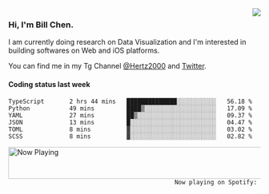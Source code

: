 <img  align="right" src="https://github-readme-stats.vercel.app/api?username=BillChen2k&show_icons=false&count_private=true&hide_title=true">

### Hi, I'm Bill Chen.

I am currently doing research on Data Visualization and I'm interested in building softwares on Web and iOS platforms.

You can find me in my Tg Channel [@Hertz2000](https://t.me/Hertz2000) and [Twitter](https://twitter.com/billchen2k).

#### Coding status last week

<!--START_SECTION:waka-->

```text
TypeScript       2 hrs 44 mins   ██████████████░░░░░░░░░░░   56.18 %
Python           49 mins         ████▒░░░░░░░░░░░░░░░░░░░░   17.09 %
YAML             27 mins         ██▒░░░░░░░░░░░░░░░░░░░░░░   09.37 %
JSON             13 mins         █░░░░░░░░░░░░░░░░░░░░░░░░   04.47 %
TOML             8 mins          ▓░░░░░░░░░░░░░░░░░░░░░░░░   03.02 %
SCSS             8 mins          ▓░░░░░░░░░░░░░░░░░░░░░░░░   02.82 %
```

<!--END_SECTION:waka-->


<div>
<a href="https://spotify-now-playing.billchen2k.vercel.app/now-playing?open">
   <img align="right" src="https://spotify-now-playing.billchen2k.vercel.app/now-playing" width="540" height="64" alt="Now Playing">
</a>
</div>

<div>
<p align="right"><code>Now playing on Spotify: </code></p>
</div>

<!--
**BillChen2K/BillChen2K** is a ✨ _special_ ✨ repository because its `README.md` (this file) appears on your GitHub profile.

Here are some ideas to get you started:

- 🔭 I’m currently working on ...
- 🌱 I’m currently learning ...
- 👯 I’m looking to collaborate on ...
- 🤔 I’m looking for help with ...
- 💬 Ask me about ...
- 📫 How to reach me: ...
- 😄 Pronouns: ...
- ⚡ Fun fact: ...
-->
